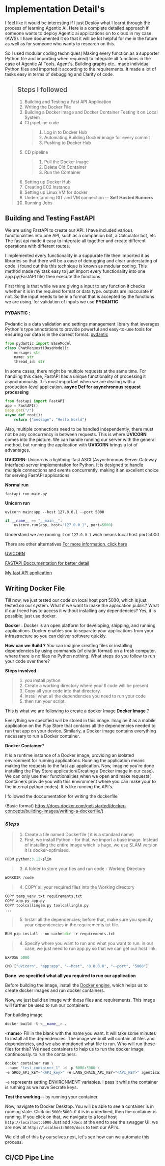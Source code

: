 ﻿# Implementation Detail's 

 I feel like it would be interesting if I just Deploy what I learnt through the process of learning Agentic AI. Here is a complete detailed approach if someone wants to deploy Agentic ai applications on to cloud in my case (AWS). I have documented it so that it will be lot helpful for me in the future as well as for someone who wants to research on this.

  So I used modular coding techniques( Making every function as a supporter Python file and importing when required) to integrate all functions in the case of Agentic AI Tools, Agent's, Building graphs etc.. made individual Python files and imported it according to the requirements. It made a lot of tasks easy in terms of debugging and Clarity of code.
  

> ## **Steps I followed**
> 1. Building and Testing a Fast API Application
>  2. Writing the Docker File
>  3. Building a Docker image and Docker Container Testing it on Local System
>  4. CI pipeLine code
>       > 1. Log in to Docker Hub
>       > 2. Automating Building Docker image for every commit
>       > 3. Pushing to Docker Hub
>  5. CD pipeline
>       > 1. Pull the Docker Image
>       > 2. Delete Old Container
>       > 3. Run the Container
>  6. Setting up Docker Hub
>  7. Creating EC2 Instance
>  8. Setting up Linux VM for docker
>  9. Understanding GIT and VM connection -- **Self Hosted Runners**
>  10. Running Jobs 

## **Building and Testing FastAPI**

We are using FastAPI to create our API. I have included various functionalities into one API, such as a companion bot, a Calculator bot, etc The fast api made it easy to integrate all together and create different operations with different routes. 

I implemented every functionality in a suppurate file then imported it as libraries so that there will be a ease of debugging and clear understating of code. i found out this this technique is known as modular coding. This method made my task easy to just import every functionality into one app.py(FastAPI file) then execute the functions.

First thing is that while we are giving a input to any function it checks whether it is in the required format or data type. outputs are inaccurate if not. So the input needs to be in a format that is accepted by the functions we are using. for validation of inputs we use  **PYDANTIC**

#### **PYDANTIC** :
Pydantic is a data validation and settings management library that leverages Python's type annotations to provide powerful and easy-to-use tools for ensuring our data is in the correct format.
[pydantic](https://docs.pydantic.dev/2.10/)

```python
from pydantic import BaseModel
class ChatRequest(BaseModel):
    message: str
    name: str
    thread_id: str
```

In some cases, there might be multiple requests at the same time. For handling this case, FastAPI has a unique functionality of processing it asynchronously. It is most important when we are dealing with a production-level application.
**async Def for asynchronous request processing**
```python
from fastapi import FastAPI
app = FastAPI()
@app.get("/")
async def root():
    return {"message": "Hello World"}
```

Also, multiple connections need to be handled independently; there must not be any concurrency in between requests. This is where **UVICORN** comes into the picture. We can handle running our server with the general method, but running the  application with **UVICORN** brings a lot of advantages.

**UVICORN**:  Uvicorn is a lightning-fast ASGI (Asynchronous Server Gateway Interface) server implementation for Python. It is designed to handle multiple connections and events concurrently, making it an excellent choice for serving FastAPI applications. 

**Normal run**
```
fastapi run main.py
```
**Unicorn run**
```
uvicorn main:app --host 127.0.0.1 --port 5000
```

```python
if __name__ == "__main__":
    uvicorn.run(app, host="127.0.0.1", port=5000) 
```
Understand we are running it on ``127.0.0.1`` wich means local host port 5000

There are other alternatives [For more information, click here](https://fastapi.tiangolo.com/deployment/manually/#install-the-server-program)

[UVICORN](https://www.uvicorn.org/)

[FASTAPI Doccumentation for better detail](https://fastapi.tiangolo.com/tutorial/first-steps/)

[My fast API application](https://github.com/KoteshwarChinnolla/AgenticAi_on_production/blob/main/app.py)

## **Writing Docker File**

Till now, we just tested our code on local host port 5000, which is just tested on our system. What if we want to make the application public? What if our friend has to access it without installing any dependencies? Yes, it is possible; just use docker.

**Docker** : Docker is an open platform for developing, shipping, and running applications. Docker enables you to separate your applications from your infrastructure so you can deliver software quickly.

**How can we Build ?** You can imagine creating files or installing dependencies by using commands (of ciratin format) on a fresh computer. where there is no files no Python nothing. What steps do you follow to run your code over there?

**Steps involved**
> 1. you install python
> 2. Create a working directory where your ll code will be present
> 3. Copy all your code into that directory.
> 4. Install what all the dependencies you need to run your code
> 5. then run your script.

This is what we are following to create a docker Image
**Docker Image** ? 

Everything we specified will be stored in this image. Imagine it as a mobile application on the Play Store that contains all the dependencies needed to run that app on your device. Similarly, a Docker image contains everything necessary to run a Docker container.

**Docker Container**? 

It is a runtime instance of a Docker image, providing an isolated environment for running applications. Running the application means making the requests to the fast api application. Now, imagine you're done installing the Play Store application(Creating a Docker image in our case). We can only use their functionalities when we open and make requests( Containers provide you with this environment where you can make your to the internal python codes). It is like running the API's.



I followed the doccumentation for writing the dockerfile`

(Basic format) https://docs.docker.com/get-started/docker-concepts/building-images/writing-a-dockerfile/)

### ***Steps***

> 1. Create a file named Dockerfile ( it is a standard name)
> 2. First, we install Python - for that, we import a base image. Instead of installing the entire image which is huge, we use SLAM version it is docker-optimised.
 ```python
FROM python:3.12-slim
```
> 3. A folder to store your fies and run code - Working Directory
```python
WORKDIR /code
```
> 4. COPY all your required files into the Working directory
```python
COPY temp_venv.txt requirements.txt
COPY app.py app.py
COPY toolcallinglm.py toolcallinglm.py
...
```
> 5. Install all the dependencies; before that, make sure you specify your dependencies in the requirements.txt file.
```python
RUN pip install --no-cache-dir -r requirements.txt
```
> 4. Specify where you want to run and what you want to run. in our case, we just need to run app.py so that we can get our host link.
```python
EXPOSE 5000

CMD ["uvicorn", "app:app", "--host", "0.0.0.0", "--port", "5000"]
```
**Done. we specified what all you required to run our application**

Before building the image, install the [Docker engine](https://www.docker.com/products/docker-desktop/), which helps us to create docker images and run docker containers.

Now, we just build an image with those files and requirements. This image will further be used to run our containers.

For building image
```python
docker build -t <__name__> .
```
<__name__> Fill in the blank with the name you want.
It will take some minutes to install all the dependencies. The image we built will contain all files and dependencies, and we also mentioned what file to run. Who will run these files for this? We need containers to help us to run the docker image continuously. to run the containers.

```python
docker container run \
--name "test_container_1" -d -p 5000:5000 \
-e GROQ_API_KEY="<API_key>" -e LANG_CHAIN_API_KEY="<API_KEY>" agenticai_model
```
`-e` represents setting ENVIRONMENT variables. I pass it while the container is running as we have Secrate keys.

         
**Test the working**-- by running your container.

 Now, navigate to Docker Desktop. You will be able to see a container is in running state. Click on `5000:5000`. if it is in underlined, then the container is running. If you click on that, we navigate to a local host ```http://localhost:5000``` Just add `/docs` at the end to see the swagger UI. we are now at ```http://localhost:5000/docs``` to test our API's.

We did all of this by ourselves next, let's see how can we automate this process.

## **CI/CD Pipe Line**


